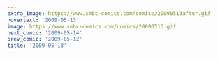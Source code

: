 ```yaml
---
extra_image: https://www.smbc-comics.com/comics/20090513after.gif
hovertext: '2009-05-13'
image: https://www.smbc-comics.com/comics/20090513.gif
next_comic: '2009-05-14'
prev_comic: '2009-05-12'
title: '2009-05-13'
---
```


